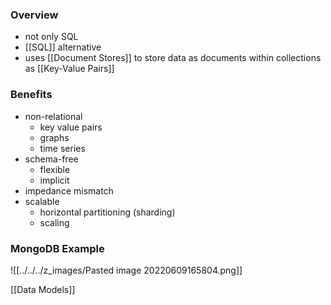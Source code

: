 ### Overview
+ not only SQL
+ [[SQL]] alternative
+ uses [[Document Stores]] to store data as documents within collections as [[Key-Value Pairs]]

### Benefits
+ non-relational
	+ key value pairs
	+ graphs
	+ time series
+ schema-free
	+ flexible
	+ implicit
+ impedance mismatch
+ scalable
	+ horizontal partitioning (sharding)
	+ scaling

### MongoDB Example
![[../../../z_images/Pasted image 20220609165804.png]]


[[Data Models]]
